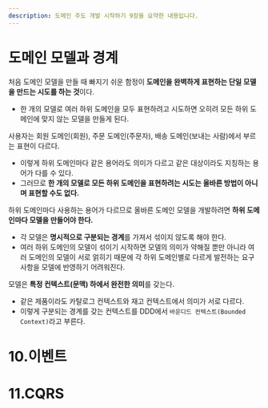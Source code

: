 ```yaml
---
description: 도메인 주도 개발 시작하기 9장을 요약한 내용입니다.
---
```


# 도메인 모델과 경계

처음 도메인 모델을 만들 때 빠지기 쉬운 함정이 **도메인을 완벽하게 표현하는 단일 모델을 만드는 시도를 하는 것**이다.
- 한 개의 모델로 여러 하위 도메인을 모두 표현하려고 시도하면 오히려 모든 하위 도메인에 맞지 않는 모델을 만들게 된다.

사용자는 회원 도메인(회원), 주문 도메인(주문자), 배송 도메인(보내는 사람)에서 부르는 표현이 다르다.
- 이렇게 하위 도메인마다 같은 용어라도 의미가 다르고 같은 대상이라도 지칭하는 용어가 다를 수 있다.
- 그러므로 **한 개의 모델로 모든 하위 도메인을 표현하려는 시도는 올바른 방법이 아니며 표현할 수도 없다.**

하위 도메인마다 사용하는 용어가 다르므로 올바른 도메인 모델을 개발하려면 **하위 도메인마다 모델을 만들어야 한다.**
- 각 모델은 **명시적으로 구분되는 경계**를 가져서 섞이지 않도록 해야 한다.
- 여러 하위 도메인의 모델이 섞이기 시작하면 모델의 의미가 약해질 뿐만 아니라 여러 도메인의 모델이 서로 얽히기 때문에 각 하위 도메인별로 다르게 발전하는 요구사항을 모델에 반영하기 어려워진다.

모델은 **특정 컨텍스트(문맥) 하에서 완전한 의미**를 갖는다.
- 같은 제품이라도 카탈로그 컨텍스트와 재고 컨텍스트에서 의미가 서로 다르다.
- 이렇게 구분되는 경계를 갖는 컨텍스트를 DDD에서 `바운디드 컨텍스트(Bounded Context)`라고 부른다.




# 10.이벤트

# 11.CQRS